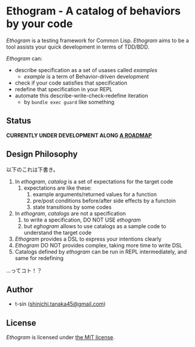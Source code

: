 # Ethogram - A catalog of behaviors by your code

*Ethogram* is a testing framework for Common Lisp. *Ethogram* aims to be a tool assists your quick development in terms of TDD/BDD.

*Ethogram* can:

- describe specification as a set of usases called *examples*
    - *example* is a term of Behavior-driven development
- check if your code satisfies that specification
- redefine that specification in your REPL
- automate this describe-write-check-redefine iteration
    - by `bundle exec guard` like something

## Status

**CURRENTLY UNDER DEVELOPMENT ALONG [A ROADMAP](roadmap.md)**

## Design Philosophy

以下のこれは下書き。

1. In *ethogram*, *catalog* is a set of expectations for the target code
    1. expectations are like these:
        1. example arguments/returned values for a function
        2. pre/post conditions before/after side effects by a functoin
        3. state transitions by some codes
2. In *ethogram*, *catalogs* are not a specification
    1. to write a specification, DO NOT USE *ethogram*
    2. but *eghogram* allows to use catalogs as a sample code to understand the target code
3. *Ethogram* provides a DSL to express your intentions clearly
4. *Ethogram* DO NOT provides complex, taking more time to write DSL
5. Catalogs defined by *ethogram* can be run in REPL intermediately, and same for redefining

...ってコト！？

## Author

- t-sin (<shinichi.tanaka45@gmail.com>)

## License

*Ethogram* is licensed under [the MIT license](LICENSE).
